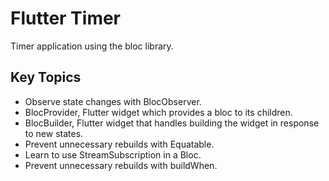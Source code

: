 # Flutter Timer

Timer application using the bloc library.

## Key Topics

- Observe state changes with BlocObserver.
- BlocProvider, Flutter widget which provides a bloc to its children.
- BlocBuilder, Flutter widget that handles building the widget in response to new states.
- Prevent unnecessary rebuilds with Equatable.
- Learn to use StreamSubscription in a Bloc.
- Prevent unnecessary rebuilds with buildWhen.